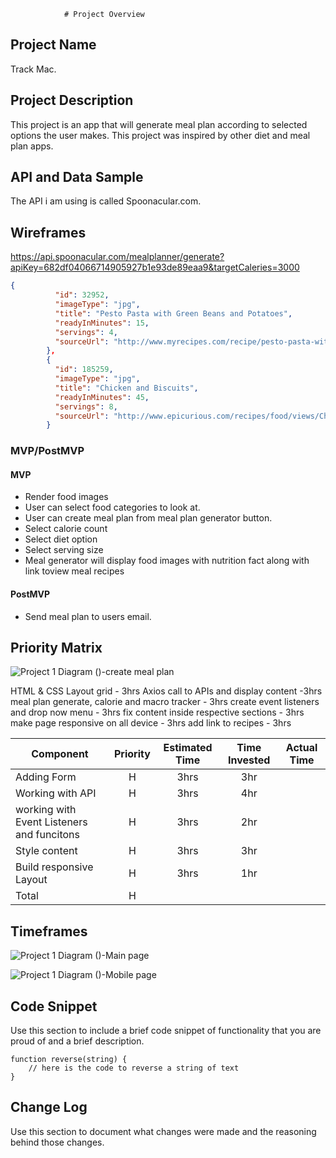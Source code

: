 				# Project Overview

## Project Name

Track Mac.

## Project Description

 This project is an app that will generate meal plan according to selected options the user makes. This project was inspired by other diet and meal plan apps.

## API and Data Sample
The API i am using is called Spoonacular.com.


## Wireframes
https://api.spoonacular.com/mealplanner/generate?apiKey=682df04066714905927b1e93de89eaa9&targetCaleries=3000

```json
{
          "id": 32952,
          "imageType": "jpg",
          "title": "Pesto Pasta with Green Beans and Potatoes",
          "readyInMinutes": 15,
          "servings": 4,
          "sourceUrl": "http://www.myrecipes.com/recipe/pesto-pasta-with-green-beans-potatoes-10000001150886/"
        },
        {
          "id": 185259,
          "imageType": "jpg",
          "title": "Chicken and Biscuits",
          "readyInMinutes": 45,
          "servings": 8,
          "sourceUrl": "http://www.epicurious.com/recipes/food/views/Chicken-and-Biscuits-51149130"
        }
```

### MVP/PostMVP
	 

#### MVP 
* Render food images
* User can select food categories to look at.
* User can create meal plan  from meal plan generator button.
* Select calorie count
* Select diet option
* Select serving size
* Meal generator will display food images with nutrition fact along with link toview meal recipes

#### PostMVP  
* Send meal plan to users email.

## Priority Matrix

![Project 1  Diagram ()-create meal plan](https://user-images.githubusercontent.com/89764557/131404962-f0f3de6c-82c8-4aaf-804b-d500e5374de9.jpg)


HTML & CSS Layout grid  - 3hrs
		Axios call to APIs and display content -3hrs
		meal plan generate, calorie and macro tracker - 3hrs
		create event listeners and drop now menu  -  3hrs
		fix content inside respective sections - 3hrs
		make page responsive on all device - 3hrs
		add link to recipes - 3hrs



| Component | Priority | Estimated Time | Time Invested | Actual Time |
| --- | :---: |  :---: | :---: | :---: |
| Adding Form | H | 3hrs| 3hr | |
| Working with API | H | 3hrs| 4hr | |
| working with Event Listeners and funcitons | H | 3hrs |2hr |
| Style content | H | 3hrs|3hr | |
| Build responsive Layout | H | 3hrs |1hr |
| Total | H | |  | |

## Timeframes

![Project 1  Diagram ()-Main page ](https://user-images.githubusercontent.com/89764557/131406525-e33fd4fe-ca17-4eb3-8304-3d6c316330c0.jpg)



![Project 1  Diagram ()-Mobile page](https://user-images.githubusercontent.com/89764557/131405586-9264989f-2d7a-4a7d-8a57-f61ea15a9b32.jpg)

## Code Snippet

Use this section to include a brief code snippet of functionality that you are proud of and a brief description.  

```
function reverse(string) {
	// here is the code to reverse a string of text
}
```

## Change Log
 Use this section to document what changes were made and the reasoning behind those changes.  
		
		
